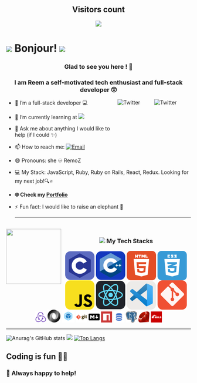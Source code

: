<!-- <p align="center"> <img src="https://octodex.github.com/images/daftpunktocat-thomas.gif" height="160px" width="160px"> -->

<p align="center"> 
  <h2 align="center">Visitors count</h2>
</p>
<p align = "center">
  <img src="https://profile-counter.glitch.me/Reem-lab/count.svg" />
</p>

<!-- <img src="https://enzjb729uoc89sx.m.pipedream.net" alt="Most Active GitHub User Rank" align="right">  -->
  
  # <img  src="https://raw.githubusercontent.com/BhuvaneshHingal/BhuvaneshHingal/master/icon/GITHey.gif" width="100px"> Bonjour! <img src="https://raw.githubusercontent.com/BhuvaneshHingal/BhuvaneshHingal/master/icon/Olaf.gif" width="100px">
<!--   [![Open Source Love](https://badges.frapsoft.com/os/v2/open-source.svg?v=103)](https://github.com/Reem-lab) -->


 <h3 align="center" > Glad to see you here ! 🤩 </h3>  
 <h3 align="center" > I am Reem a self-motivated tech enthusiast and full-stack developer 😲 </h3>


<!--       [see Readme] (https://reem-lab.github.io/Github-Profile-README/) -->
    


<!-- **Reem-lab/Reem-lab** is a ✨ _special_ ✨ repository because its `README.md` (this file) appears on your GitHub profile. -->

<a href="https://twitter.com/Rem79940127" target="_blank"><img src="https://cdn2.iconfinder.com/data/icons/social-media-2199/64/social_media_isometric_6-twitter-512.png" height="100px" width="100px" alt="Twitter" align="right"></a><a href="https://www.linkedin.com/in/reem-janina-ab74ab21a/" target="_blank"><img src="https://cdn2.iconfinder.com/data/icons/social-media-2199/64/social_media_isometric_14-linkedin-512.png" height="100px" width="100px" alt="Twitter" align="right"></a>

- 🔭 I’m a full-stack developer  💻
- 🌱 I’m currently learning at ![](https://img.shields.io/badge/Microverse-blueviolet)
- 💬 Ask me about anything I would like to help (if I could ✨)
- 📫 How to reach me: <a href="mailto:janinareem@gmail.com" target="_blank"><img src="https://icons.iconarchive.com/icons/wwalczyszyn/android-style-honeycomb/64/GMail-icon.png" width="35" alt="Email"></a>
- 😄 Pronouns: she ♾️ RemoZ
- 💻 My Stack: JavaScript, Ruby, Ruby on Rails, React, Redux. Looking for my next job!🔍⭐
- **🌐 Check my [Portfolio](https://reem-lab.github.io/MyPortfolio/)**
- ⚡ Fun fact: I would like to raise an elephant 🐘
    
    <hr>
    
<br> 
  <img align="left" width="150px" height="150px" src="https://octocat-generator-assets.githubusercontent.com/my-octocat-1608216254364.png">
<h3 align="center">
 <img src="https://media.giphy.com/media/j2pOGeGYKe2xCCKwfi/giphy.gif" width="40"> My Tech Stacks
</h3>

<p align="center">
 <img align="center" src="assets/c.svg" alt="c"/>
 <img align="center" src="assets/c++.svg" alt="c++"/>
 <img align="center" src="assets/html.svg" alt="html"/>
 <img align="center" src="assets/css.svg" alt="Terminal"/>
 <img align="center" src="assets/javascript.svg" alt="Terminal"/>
 <img align="center" src="assets/react.svg" alt="react"/>
 <img align="center" src="assets/vscode.svg" alt="vscode"/>
 <img align="center" src="assets/git.svg" alt="git"/>
<code><img height="30" src="https://raw.githubusercontent.com/github/explore/80688e429a7d4ef2fca1e82350fe8e3517d3494d/topics/redux/redux.png"></code>
    <code><img height="35" src="https://raw.githubusercontent.com/github/explore/80688e429a7d4ef2fca1e82350fe8e3517d3494d/topics/json/json.png"></code>
    <code><img height="35" src="https://raw.githubusercontent.com/github/explore/80688e429a7d4ef2fca1e82350fe8e3517d3494d/topics/webpack/webpack.png"></code>
    <code><img height="30" src="https://raw.githubusercontent.com/github/explore/80688e429a7d4ef2fca1e82350fe8e3517d3494d/topics/git/git.png"></code>
    <code><img height="30" src="https://raw.githubusercontent.com/github/explore/80688e429a7d4ef2fca1e82350fe8e3517d3494d/topics/markdown/markdown.png"></code>
    <code><img height="30" src="https://raw.githubusercontent.com/github/explore/80688e429a7d4ef2fca1e82350fe8e3517d3494d/topics/npm/npm.png"></code>
  <code><img height="30" src="https://raw.githubusercontent.com/github/explore/80688e429a7d4ef2fca1e82350fe8e3517d3494d/topics/sql/sql.png"></code>
    <code><img height="30" src="https://raw.githubusercontent.com/github/explore/80688e429a7d4ef2fca1e82350fe8e3517d3494d/topics/postgresql/postgresql.png"></code>
    <code><img height="30" src="https://raw.githubusercontent.com/github/explore/80688e429a7d4ef2fca1e82350fe8e3517d3494d/topics/ruby/ruby.png"></code>
    <code><img height="30" src="https://raw.githubusercontent.com/github/explore/80688e429a7d4ef2fca1e82350fe8e3517d3494d/topics/rails/rails.png"></code>
</p>

<hr>
<!-- <h3 align="center">
<img src="https://raw.githubusercontent.com/akasrai/akasrai/master/assets/stack-hills.png" alt="stacks"/>
</h3> -->


![Anurag's GitHub stats](https://github-readme-stats.vercel.app/api?username=Reem-lab&show_icons=true&theme=radical) 
 <img width="380" src="http://github-readme-streak-stats.herokuapp.com?user=Reem-lab&theme=radical&date_format=M%20j%5B%2C%20Y%5D"/>
[![Top Langs](https://github-readme-stats.vercel.app/api/top-langs/?username=Reem-lab)](https://github.com/Reem-lab)



<!-- <img align="left" height="280" width="400" src="https://media.giphy.com/media/3o7qE1YN7aBOFPRw8E/giphy.gif"> -->


<!--   <img align="left" width="250px" height="250px" src="https://octocat-generator-assets.githubusercontent.com/my-octocat-1608216254364.png"> -->


## Coding is fun 🤩💝
### :handshake: Always happy to help!

<!-- 
[![Top Langs](https://github-readme-stats.vercel.app/api/top-langs/?username=Reem-lab)](https://github.com/Reem-lab) -->

